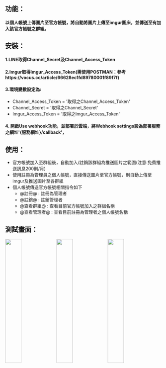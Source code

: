  ## 功能：
 #### 以個人帳號上傳圖片至官方帳號，將自動將圖片上傳至imgur圖床，並傳送至有加入該官方帳號之群組。

 ## 安裝：
 #### 1.LINE取得Channel_Secret及Channel_Access_Token
 #### 2.Imgur取得Imgur_Access_Token(需使用POSTMAN：參考https://vocus.cc/article/66628ec1fd89780001f89f7f)
 #### 3.環境變數設定為:
  - Channel_Access_Token = '取得之Channel_Access_Token'
  - Channel_Secret = '取得之Channel_Secret'
  - Imgur_Access_Token = '取得之Imgur_Access_Token'
 #### 4. 開啟Use webhook功能，並部署於雲端，將Webhook settings設為部署服務之網址'{服務網址}/callback'，
 
 ## 使用：
 - 官方帳號加入至群組後，自動加入/註銷該群組為推送圖片之範圍(注意:免費推送訊息200則/月)
 - 使用註冊為管理員之個人帳號，直接傳送圖片至官方帳號，則自動上傳至imgur及推送圖片至各群組
 - 個人帳號傳送官方帳號相關指令如下
   - @註冊@ : 註冊為管理者
   - @註銷@ : 註銷管理者
   - @查看群組@ : 查看目前官方帳號加入之群組名稱
   - @查看管理者@ : 查看目前註冊為管理者之個人帳號名稱
 
  ## 測試畫面：
<img src="https://github.com/user-attachments/assets/36107b3b-09f3-42f7-b772-84896c530deb" height="32%" width="32%" />
<img src="https://github.com/user-attachments/assets/c8825c48-e18d-477d-8e05-7a22cb3074cd" height="32%" width="32%" />
<img src="https://github.com/user-attachments/assets/04c22295-0a3c-473b-8d4e-06569916005d" height="32%" width="32%" />

